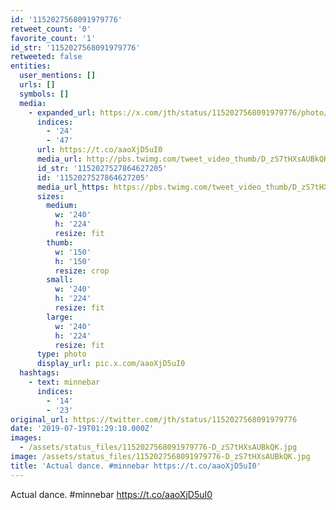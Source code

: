 ```yaml
---
id: '1152027568091979776'
retweet_count: '0'
favorite_count: '1'
id_str: '1152027568091979776'
retweeted: false
entities:
  user_mentions: []
  urls: []
  symbols: []
  media:
    - expanded_url: https://x.com/jth/status/1152027568091979776/photo/1
      indices:
        - '24'
        - '47'
      url: https://t.co/aaoXjD5uI0
      media_url: http://pbs.twimg.com/tweet_video_thumb/D_zS7tHXsAUBkQK.jpg
      id_str: '1152027527864627205'
      id: '1152027527864627205'
      media_url_https: https://pbs.twimg.com/tweet_video_thumb/D_zS7tHXsAUBkQK.jpg
      sizes:
        medium:
          w: '240'
          h: '224'
          resize: fit
        thumb:
          w: '150'
          h: '150'
          resize: crop
        small:
          w: '240'
          h: '224'
          resize: fit
        large:
          w: '240'
          h: '224'
          resize: fit
      type: photo
      display_url: pic.x.com/aaoXjD5uI0
  hashtags:
    - text: minnebar
      indices:
        - '14'
        - '23'
original_url: https://twitter.com/jth/status/1152027568091979776
date: '2019-07-19T01:29:10.000Z'
images:
  - /assets/status_files/1152027568091979776-D_zS7tHXsAUBkQK.jpg
image: /assets/status_files/1152027568091979776-D_zS7tHXsAUBkQK.jpg
title: 'Actual dance. #minnebar https://t.co/aaoXjD5uI0'
---
```


Actual dance. #minnebar https://t.co/aaoXjD5uI0